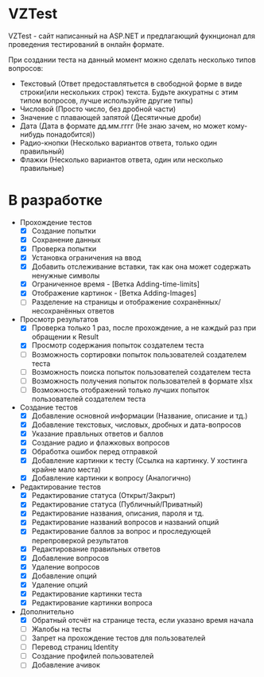 
# VZTest

VZTest - сайт написанный на ASP.NET и предлагающий фукнционал для проведения тестирований в онлайн формате.

При создании теста на данный момент можно сделать несколько типов вопросов:

- Текстовый (Ответ предоставлятьется в свободной форме в виде строки(или нескольких строк) текста. Будьте аккуратны с этим типом вопросов, лучше используйте другие типы)
- Числовой (Просто число, без дробной части)
- Значение с плавающей запятой (Десятичные дроби)
- Дата (Дата в формате дд.мм.гггг (Не знаю зачем, но может кому-нибудь понадобится))
- Радио-кнопки (Несколько вариантов ответа, только один правильный)
- Флажки (Несколько вариантов ответа, один или несколько правильные)

# В разработке

- Прохождение тестов
  - [x] Создание попытки
  - [x] Сохранение данных
  - [x] Проверка попытки
  - [x] Установка ограничения на ввод
  - [x] Добавить отслеживание вставки, так как она может содержать ненужные символы
  - [x] Ограниченное время - [Ветка Adding-time-limits]
  - [x] Отображение картинок - [Ветка Adding-Images]
  - [ ] Разделение на страницы и отображение сохранённых/несохранённых ответов

- Просмотр результатов
  - [x] Проверка только 1 раз, после прохождение, а не каждый раз при обращении к Result
  - [x] Просмотр содержания попыток создателем теста
  - [ ] Возможность сортировки попыток пользователей создателем теста
  - [ ] Возможность поиска попыток пользователей создателем теста
  - [ ] Возможность получения попыток пользователей в формате xlsx
  - [ ] Возможность отображений только лучших попыток пользователей создателем теста
  
- Создание тестов
  - [x] Добавление основной информации (Название, описание и тд.)
  - [x] Добавление текстовых, числовых, дробных и дата-вопросов
  - [x] Указание правльных ответов и баллов
  - [x] Создание радио и флажковых вопросов
  - [x] Обработка ошибок перед отправкой
  - [x] Добавление картинки к тесту (Ссылка на картинку. У хостинга крайне мало места)
  - [x] Добавление картинки к вопросу (Аналогично)
  
- Редактирование тестов
  - [x] Редактирование статуса (Открыт/Закрыт)
  - [x] Редактирование статуса (Публичный/Приватный)
  - [x] Редактирование названия, описания, пароля и тд.
  - [x] Редактирование названий вопросов и названий опций
  - [x] Редактирование баллов за вопрос и проследующей перепроверкой результатов
  - [x] Редактирование правильных ответов
  - [x] Добавление вопросов
  - [x] Удаление вопросов
  - [x] Добавление опций
  - [x] Удаление опций
  - [x] Редактирование картинки теста
  - [x] Редактирование картинки вопроса

- Дополнительно
  - [x] Обратный отсчёт на странице теста, если указано время начала
  - [ ] Жалобы на тесты
  - [ ] Запрет на прохождение тестов для пользователей
  - [ ] Перевод страниц Identity
  - [ ] Создание профилей пользователей
  - [ ] Добавление ачивок
